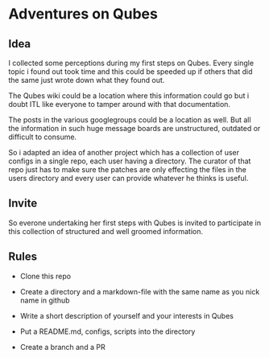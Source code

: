 Adventures on Qubes
===================

Idea
----

I collected some perceptions during my first steps on Qubes. Every single
topic i found out took time and this could be speeded up if others that did the
same just wrote down what they found out.

The Qubes wiki could be a location where this information could go but i doubt
ITL like everyone to tamper around with that documentation.

The posts in the various googlegroups could be a location as well. But all the
information in such huge message boards are unstructured, outdated or difficult
to consume.

So i adapted an idea of another project which has a collection of user configs
in a single repo, each user having a directory. The curator of that repo just
has to make sure the patches are only effecting the files in the users
directory and every user can provide whatever he thinks is useful.

Invite
------

So everone undertaking her first steps with Qubes is invited to participate in
this collection of structured and well groomed information.

Rules
-----

- Clone this repo

- Create a directory and a markdown-file with the same name as you nick name in github

- Write a short description of yourself and your interests in Qubes

- Put a README.md, configs, scripts into the directory

- Create a branch and a PR

